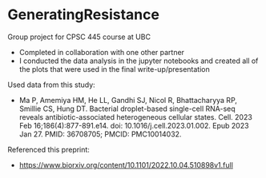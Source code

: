 # GeneratingResistance
Group project for CPSC 445 course at UBC
- Completed in collaboration with one other partner
- I conducted the data analysis in the jupyter notebooks and created all of the plots that were used in the final write-up/presentation
  
Used data from this study: 
- Ma P, Amemiya HM, He LL, Gandhi SJ, Nicol R, Bhattacharyya RP, Smillie CS, Hung DT. Bacterial droplet-based single-cell RNA-seq reveals antibiotic-associated heterogeneous cellular states. Cell. 2023 Feb 16;186(4):877-891.e14. doi: 10.1016/j.cell.2023.01.002. Epub 2023 Jan 27. PMID: 36708705; PMCID: PMC10014032.

Referenced this preprint:
- https://www.biorxiv.org/content/10.1101/2022.10.04.510898v1.full

